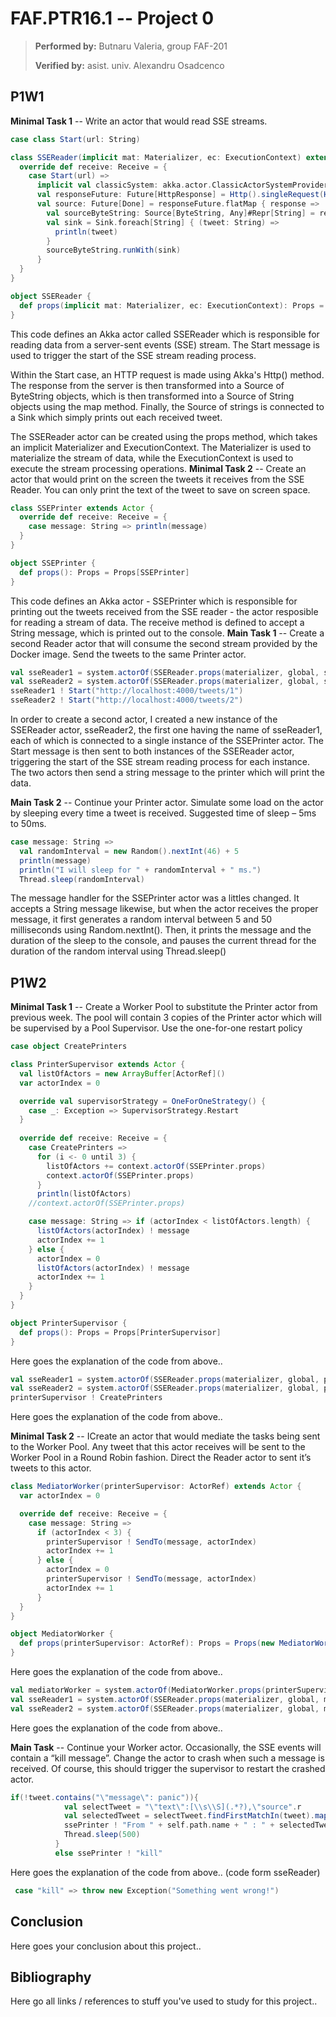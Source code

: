 # FAF.PTR16.1 -- Project 0

> **Performed by:** Butnaru Valeria, group FAF-201
>
> **Verified by:** asist. univ. Alexandru Osadcenco

## P1W1

**Minimal Task 1** -- Write an actor that would read SSE streams.

```scala
case class Start(url: String)

class SSEReader(implicit mat: Materializer, ec: ExecutionContext) extends Actor {
  override def receive: Receive = {
    case Start(url) =>
      implicit val classicSystem: akka.actor.ClassicActorSystemProvider = ActorSystem()
      val responseFuture: Future[HttpResponse] = Http().singleRequest(HttpRequest(uri = url))
      val source: Future[Done] = responseFuture.flatMap { response =>
        val sourceByteString: Source[ByteString, Any]#Repr[String] = response.entity.dataBytes.map(_.utf8String)
        val sink = Sink.foreach[String] { (tweet: String) =>
          println(tweet)
        }
        sourceByteString.runWith(sink)
      }
  }
}

object SSEReader {
  def props(implicit mat: Materializer, ec: ExecutionContext): Props = Props(new SSEReader())
}
```

This code defines an Akka actor called SSEReader which is responsible for reading data from a server-sent events (SSE)
stream. The Start message is used to trigger the start of the SSE stream reading process.

Within the Start case, an HTTP request is made using Akka's Http() method. The response from the server is then
transformed into a Source of ByteString objects, which is then transformed into a Source of String objects using the map
method. Finally, the Source of strings is connected to a Sink which simply prints out each received tweet.

The SSEReader actor can be created using the props method, which takes an implicit Materializer and ExecutionContext.
The Materializer is used to materialize the stream of data, while the ExecutionContext is used to execute the stream
processing operations.
**Minimal Task 2** -- Create an actor that would print on the screen the tweets it receives from
the SSE Reader. You can only print the text of the tweet to save on screen space.

```scala
class SSEPrinter extends Actor {
  override def receive: Receive = {
    case message: String => println(message)
  }
}

object SSEPrinter {
  def props(): Props = Props[SSEPrinter]
}
```
This code defines an Akka actor - SSEPrinter which is responsible for printing out the tweets received from the SSE reader - the actor resposible for reading a stream of data. The receive method is defined to accept a String message, which is printed out to the console.
**Main Task 1** -- Create a second Reader actor that will consume the second stream provided by
the Docker image. Send the tweets to the same Printer actor.


```scala
val sseReader1 = system.actorOf(SSEReader.props(materializer, global, ssePrinter), "sseReader1")
val sseReader2 = system.actorOf(SSEReader.props(materializer, global, ssePrinter), "sseReader2")
sseReader1 ! Start("http://localhost:4000/tweets/1")
sseReader2 ! Start("http://localhost:4000/tweets/2")
```

In order to create a second actor, I created a new instance of the SSEReader actor, sseReader2, the first one having the name of sseReader1, each of which is connected to a single instance of the SSEPrinter actor. The Start message is then sent to both instances of the SSEReader actor, triggering the start of the SSE stream reading process for each instance. The two actors then send a string message to the printer which will print the data.

**Main Task 2** -- Continue your Printer actor. Simulate some load on the actor by sleeping every time a tweet is received. Suggested time of sleep – 5ms to 50ms.

```scala
case message: String =>
  val randomInterval = new Random().nextInt(46) + 5
  println(message)
  println("I will sleep for " + randomInterval + " ms.")
  Thread.sleep(randomInterval)
```

The message handler for the SSEPrinter actor was a littles changed. It accepts a String message likewise, but when the actor receives the proper message, it first generates a random interval between 5 and 50 milliseconds using Random.nextInt(). Then, it prints the message and the duration of the sleep to the console, and pauses the current thread for the duration of the random interval using Thread.sleep()
## P1W2

**Minimal Task 1** -- Create a Worker Pool to substitute the Printer actor from previous week. The
pool will contain 3 copies of the Printer actor which will be supervised by a Pool Supervisor.
Use the one-for-one restart policy

```scala
case object CreatePrinters

class PrinterSupervisor extends Actor {
  val listOfActors = new ArrayBuffer[ActorRef]()
  var actorIndex = 0

  override val supervisorStrategy = OneForOneStrategy() {
    case _: Exception => SupervisorStrategy.Restart
  }
  
  override def receive: Receive = {
    case CreatePrinters =>
      for (i <- 0 until 3) {
        listOfActors += context.actorOf(SSEPrinter.props)
        context.actorOf(SSEPrinter.props)
      }
      println(listOfActors)
    //context.actorOf(SSEPrinter.props)

    case message: String => if (actorIndex < listOfActors.length) {
      listOfActors(actorIndex) ! message
      actorIndex += 1
    } else {
      actorIndex = 0
      listOfActors(actorIndex) ! message
      actorIndex += 1
    }
  }
}

object PrinterSupervisor {
  def props(): Props = Props[PrinterSupervisor]
}
```
Here goes the explanation of the code from above..

```scala
val sseReader1 = system.actorOf(SSEReader.props(materializer, global, printerSupervisor), "sseReader1")
val sseReader2 = system.actorOf(SSEReader.props(materializer, global, printerSupervisor), "sseReader2")
printerSupervisor ! CreatePrinters
```

Here goes the explanation of the code from above..

**Minimal Task 2** -- ICreate an actor that would mediate the tasks being sent to the Worker Pool.
Any tweet that this actor receives will be sent to the Worker Pool in a Round Robin fashion.
Direct the Reader actor to sent it’s tweets to this actor.

```scala
class MediatorWorker(printerSupervisor: ActorRef) extends Actor {
  var actorIndex = 0

  override def receive: Receive = {
    case message: String =>
      if (actorIndex < 3) {
        printerSupervisor ! SendTo(message, actorIndex)
        actorIndex += 1
      } else {
        actorIndex = 0
        printerSupervisor ! SendTo(message, actorIndex)
        actorIndex += 1
      }
  }
}

object MediatorWorker {
  def props(printerSupervisor: ActorRef): Props = Props(new MediatorWorker(printerSupervisor))
}
```

Here goes the explanation of the code from above..

```scala
val mediatorWorker = system.actorOf(MediatorWorker.props(printerSupervisor), "mediatorWorker")
val sseReader1 = system.actorOf(SSEReader.props(materializer, global, mediatorWorker), "sseReader1")
val sseReader2 = system.actorOf(SSEReader.props(materializer, global, mediatorWorker), "sseReader2")
```
Here goes the explanation of the code from above..


**Main Task** -- Continue your Worker actor. Occasionally, the SSE events will contain a “kill
message”. Change the actor to crash when such a message is received. Of course, this should
trigger the supervisor to restart the crashed actor.

```scala
if(!tweet.contains("\"message\": panic")){
            val selectTweet = "\"text\":[\\s\\S](.*?),\"source".r
            val selectedTweet = selectTweet.findFirstMatchIn(tweet).map(_.group(1)).fold("")(_.toString)
            ssePrinter ! "From " + self.path.name + " : " + selectedTweet
            Thread.sleep(500)
          }
          else ssePrinter ! "kill"
```

Here goes the explanation of the code from above.. (code form sseReader)

```scala
 case "kill" => throw new Exception("Something went wrong!")
```
## Conclusion

Here goes your conclusion about this project..

## Bibliography

Here go all links / references to stuff you've used to study for this project..

